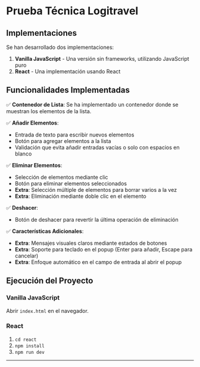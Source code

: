 # Prueba Técnica Logitravel
## Implementaciones

Se han desarrollado dos implementaciones:

1. **Vanilla JavaScript** - Una versión sin frameworks, utilizando JavaScript puro
2. **React** - Una implementación usando React

## Funcionalidades Implementadas

✅ **Contenedor de Lista**: Se ha implementado un contenedor donde se muestran los elementos de la lista.

✅ **Añadir Elementos**: 
- Entrada de texto para escribir nuevos elementos
- Botón para agregar elementos a la lista
- Validación que evita añadir entradas vacías o solo con espacios en blanco

✅ **Eliminar Elementos**:
- Selección de elementos mediante clic
- Botón para eliminar elementos seleccionados
- **Extra**: Selección múltiple de elementos para borrar varios a la vez
- **Extra**: Eliminación mediante doble clic en el elemento

✅ **Deshacer**:
- Botón de deshacer para revertir la última operación de eliminación

✅ **Características Adicionales**:
- **Extra**: Mensajes visuales claros mediante estados de botones
- **Extra**: Soporte para teclado en el popup (Enter para añadir, Escape para cancelar)
- **Extra**: Enfoque automático en el campo de entrada al abrir el popup

## Ejecución del Proyecto

### Vanilla JavaScript

Abrir `index.html` en el navegador.

### React

1. `cd react`
2. `npm install`
3. `npm run dev`

---

